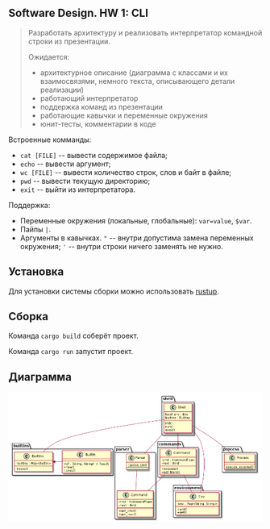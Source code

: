 Software Design. HW 1: CLI
--------------------------


> Разработать архитектуру и реализовать интерпретатор командной строки из презентации.
> 
> Ожидается:
> - архитектурное описание (диаграмма с классами и их взаимосвязями, немного текста, описывающего детали реализации)
> - работающий интерпретатор
> - поддержка команд из презентации
> - работающие кавычки и переменные окружения
> - юнит-тесты, комментарии в коде


Встроенные комманды:
- `cat [FILE]` -- вывести содержимое файла;
- `echo` -- вывести аргумент;
- `wc [FILE]` -- вывести количество строк, слов и байт в файле;
- `pwd` -- вывести текущую директорию;
- `exit` -- выйти из интерпретатора.

Поддержка:
- Переменные окружения (локальные, глобальные): `var=value`, `$var`.
- Пайпы `|`.
- Аргументы в кавычках. `"` -- внутри допустима замена переменных окружения; `'` -- внутри строки ничего заменять не нужно.


Установка
---------

Для установки системы сборки можно использовать [rustup](https://www.rust-lang.org/tools/install).

Сборка
------

Команда `cargo build` соберёт проект.

Команда `cargo run` запустит проект.

Диаграмма
---------

![alt text](./class_diagram/cd.png)
